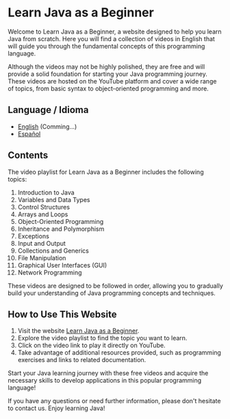 # Learn Java as a Beginner

Welcome to Learn Java as a Beginner, a website designed to help you learn Java from scratch. Here you will find a collection of videos in English that will guide you through the fundamental concepts of this programming language.

Although the videos may not be highly polished, they are free and will provide a solid foundation for starting your Java programming journey. These videos are hosted on the YouTube platform and cover a wide range of topics, from basic syntax to object-oriented programming and more.

## Language / Idioma

- [English](README.md) (Comming...)
- [Español](README_ES.md) 

## Contents

The video playlist for Learn Java as a Beginner includes the following topics:

1. Introduction to Java
2. Variables and Data Types
3. Control Structures
4. Arrays and Loops
5. Object-Oriented Programming
6. Inheritance and Polymorphism
7. Exceptions
8. Input and Output
9. Collections and Generics
10. File Manipulation
11. Graphical User Interfaces (GUI)
12. Network Programming

These videos are designed to be followed in order, allowing you to gradually build your understanding of Java programming concepts and techniques.

## How to Use This Website

1. Visit the website [Learn Java as a Beginner](https://xaxole98.github.io/Aprende-Java-como-un-Principiante/).
2. Explore the video playlist to find the topic you want to learn.
3. Click on the video link to play it directly on YouTube.
4. Take advantage of additional resources provided, such as programming exercises and links to related documentation.

Start your Java learning journey with these free videos and acquire the necessary skills to develop applications in this popular programming language!

If you have any questions or need further information, please don't hesitate to contact us. Enjoy learning Java!
